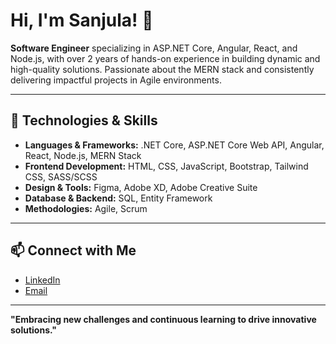 # Hi, I'm Sanjula! 👋

**Software Engineer** specializing in ASP.NET Core, Angular, React, and Node.js, with over 2 years of hands-on experience in building dynamic and high-quality solutions. Passionate about the MERN stack and consistently delivering impactful projects in Agile environments.

---

## 🔧 Technologies & Skills
- **Languages & Frameworks:** .NET Core, ASP.NET Core Web API, Angular, React, Node.js, MERN Stack
- **Frontend Development:** HTML, CSS, JavaScript, Bootstrap, Tailwind CSS, SASS/SCSS
- **Design & Tools:** Figma, Adobe XD, Adobe Creative Suite
- **Database & Backend:** SQL, Entity Framework
- **Methodologies:** Agile, Scrum

---

## 📫 Connect with Me

- [LinkedIn](https://www.linkedin.com/in/your-linkedin-profile/)
- [Email](mailto:your-email@example.com)

---

**"Embracing new challenges and continuous learning to drive innovative solutions."**
